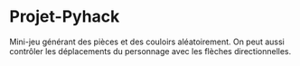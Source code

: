 # Projet-Pyhack
Mini-jeu générant des pièces et des couloirs aléatoirement. On peut aussi contrôler les déplacements du personnage avec les flèches directionnelles.
